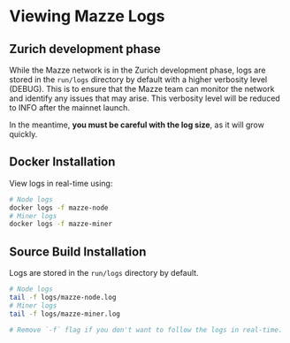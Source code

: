 # Viewing Mazze Logs

## Zurich development phase
While the Mazze network is in the Zurich development phase, logs are stored in the `run/logs` directory by default with a higher verbosity level (DEBUG).
This is to ensure that the Mazze team can monitor the network and identify any issues that may arise.
This verbosity level will be reduced to INFO after the mainnet launch.

In the meantime, **you must be careful with the log size**, as it will grow quickly.

## Docker Installation
View logs in real-time using:

```bash
# Node logs
docker logs -f mazze-node
# Miner logs
docker logs -f mazze-miner
```

## Source Build Installation
Logs are stored in the `run/logs` directory by default.

```bash
# Node logs
tail -f logs/mazze-node.log
# Miner logs
tail -f logs/mazze-miner.log

# Remove `-f` flag if you don't want to follow the logs in real-time.
```